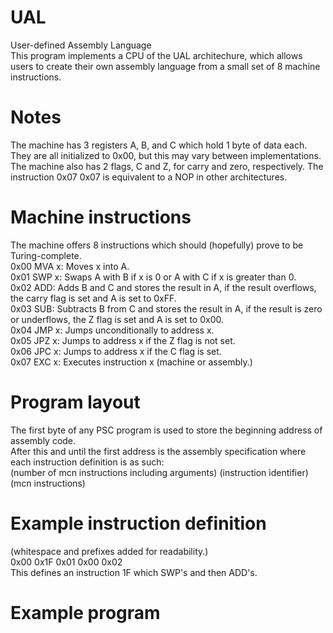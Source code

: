 # UAL
User-defined Assembly Language  
This program implements a CPU of the UAL architechure, which allows users to create their own assembly language
from a small set of 8 machine instructions.  
# Notes
The machine has 3 registers A, B, and C which hold 1 byte of data each.  
They are all initialized to 0x00, but this may vary between implementations.  
The machine also has 2 flags, C and Z, for carry and zero, respectively.
The instruction 0x07 0x07 is equivalent to a NOP in other architectures.
# Machine instructions
The machine offers 8 instructions which should (hopefully) prove to be Turing-complete.  
0x00 MVA x: Moves x into A.  
0x01 SWP x: Swaps A with B if x is 0 or A with C if x is greater than 0.  
0x02 ADD: Adds B and C and stores the result in A, if the result overflows, the carry flag is set and A is set to 0xFF.  
0x03 SUB: Subtracts B from C and stores the result in A, if the result is zero or underflows, the Z flag is set and A is set to 0x00.  
0x04 JMP x: Jumps unconditionally to address x.  
0x05 JPZ x: Jumps to address x if the Z flag is not set.  
0x06 JPC x: Jumps to address x if the C flag is set.  
0x07 EXC x: Executes instruction x (machine or assembly.)  

# Program layout
The first byte of any PSC program is used to store the beginning address of assembly code.  
After this and until the first address is the assembly specification where each instruction definition is as such:  
(number of mcn instructions including arguments) (instruction identifier) (mcn instructions)  

# Example instruction definition
(whitespace and prefixes added for readability.)   
0x00 0x1F 0x01 0x00 0x02  
This defines an instruction 1F which SWP's and then ADD's.  

# Example program
